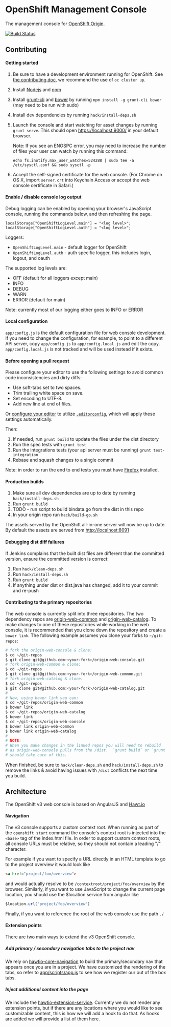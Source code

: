 OpenShift Management Console
=========================
The management console for [OpenShift Origin](https://github.com/openshift/origin).

[![Build Status](https://travis-ci.org/openshift/origin-web-console.svg?branch=master)](https://travis-ci.org/openshift/origin-web-console)

Contributing
------------

#### Getting started

1. Be sure to have a development environment running for OpenShift. See [the contributing doc](https://github.com/openshift/origin/blob/master/CONTRIBUTING.adoc#develop-locally-on-your-host), we recommend the use of `oc cluster up`.
1. Install [Nodejs](http://nodejs.org/) and [npm](https://www.npmjs.org/)
1. Install [grunt-cli](http://gruntjs.com/installing-grunt) and [bower](http://bower.io/) by running `npm install -g grunt-cli bower` (may need to be run with sudo)
1. Install dev dependencies by running `hack/install-deps.sh`
1. Launch the console and start watching for asset changes by running `grunt serve`. This should open <https://localhost:9000/> in your default browser.

    Note: If you see an ENOSPC error, you may need to increase the number of files your user can watch by running this command:

    ```shell
    echo fs.inotify.max_user_watches=524288 | sudo tee -a /etc/sysctl.conf && sudo sysctl -p
    ```
1. Accept the self-signed certificate for the web console. (For Chrome on OS X, import `server.crt` into Keychain Access or accept the web console certificate in Safari.)

#### Enable / disable console log output

Debug logging can be enabled by opening your browser's JavaScript console, running the commands below, and then refreshing the page.

```shell
localStorage["OpenShiftLogLevel.main"] = "<log level>";
localStorage["OpenShiftLogLevel.auth"] = "<log level>";
```

Loggers:
* `OpenShiftLogLevel.main` - default logger for OpenShift
* `OpenShiftLogLevel.auth` - auth specific logger, this includes login, logout, and oauth

The supported log levels are:
* OFF (default for all loggers except main)
* INFO
* DEBUG
* WARN
* ERROR (default for main)

Note: currently most of our logging either goes to INFO or ERROR

#### Local configuration

`app/config.js` is the default configuration file for web console
development. If you need to change the configuration, for example, to point to
a different API server, copy `app/config.js` to
`app/config.local.js` and edit the copy. `app/config.local.js` is
not tracked and will be used instead if it exists.

#### Before opening a pull request

Please configure your editor to use the
following settings to avoid common code inconsistencies and dirty
diffs:

* Use soft-tabs set to two spaces.
* Trim trailing white space on save.
* Set encoding to UTF-8.
* Add new line at end of files.

Or [configure your editor](http://editorconfig.org/#download) to
utilize [`.editorconfig`](https://github.com/openshift/origin-web-console/blob/master/.editorconfig),
which will apply these settings automatically.

Then:

1. If needed, run `grunt build` to update the files under the dist directory
2. Run the spec tests with `grunt test`
3. Run the integrations tests (your api server must be running) `grunt test-integration`
4. Rebase and squash changes to a single commit

Note: in order to run the end to end tests you must have [Firefox](https://www.mozilla.org/en-US/firefox/new/) installed.

#### Production builds
1. Make sure all dev dependencies are up to date by running `hack/install-deps.sh`
2. Run `grunt build`
3. TODO - run script to build bindata.go from the dist in this repo
4. In your origin repo run `hack/build-go.sh`

The assets served by the OpenShift all-in-one server will now be up to date. By default the assets are served from [http://localhost:8091](http://localhost:8091)

#### Debugging dist diff failures
If Jenkins complains that the built dist files are different than the committed version, ensure the committed version is correct:

1. Run `hack/clean-deps.sh`
2. Run `hack/install-deps.sh`
3. Run `grunt build`
4. If anything under dist or dist.java has changed, add it to your commit and re-push

#### Contributing to the primary repositories

The web console is currently split into three repositories.  The two dependency repos are
[origin-web-common](https://github.com/openshift/origin-web-common) and
[origin-web-catalog](https://github.com/openshift/origin-web-catalog).
To make changes to one of these repositories while working in the web console, it is recommended that you clone down the
repository and create a `bower link`.  The following example assumes you clone your forks to `~/git-repos`:

```bash
# fork the origin-web-console & clone:
$ cd ~/git-repos
$ git clone git@github.com:<your-fork>/origin-web-console.git
# fork origin-web-common & clone:
$ cd ~/git-repos
$ git clone git@github.com:<your-fork>/origin-web-common.git
# fork origin-web-catalog & clone:
$ cd ~/git-repos
$ git clone git@github.com:<your-fork>/origin-web-catalog.git
#
# Now, using bower link you can:
$ cd ~/git-repos/origin-web-common
$ bower link
$ cd ~/git-repos/origin-web-catalog
$ bower link
$ cd ~/git-repos/origin-web-console
$ bower link origin-web-common
$ bower link origin-web-catalog
#
# NOTE:
# When you make changes in the linked repos you will need to rebuild
# as origin-web-console pulls from the /dist.  `grunt build` or `grunt watch`
# should take care of this.
```

When finished, be sure to `hack/clean-deps.sh` and `hack/install-deps.sh` to remove
the links & avoid having issues with `/dist` conflicts the next time you build.


Architecture
------------

The OpenShift v3 web console is based on AngularJS and [Hawt.io](https://github.com/hawtio/hawtio-core)

#### Navigation

The v3 console supports a custom context root.  When running as part of the `openshift start` command the console's context root is injected into the `<base>` tag of the index.html file.  In order to support custom context roots, all console URLs must be relative, so they should not contain a leading "/" character.

For example if you want to specify a URL directly in an HTML template to go to the project overview it would look like

```html
<a href="project/foo/overview">
```

and would actually resolve to be `/contextroot/project/foo/overview` by the browser.  Similarly, if you want to use JavaScript to change the current page location, you should use the $location service from angular like

```javascript
$location.url("project/foo/overview")
```

Finally, if you want to reference the root of the web console use the path `./`

#### Extension points

There are two main ways to extend the v3 OpenShift console.

##### Add primary / secondary navigation tabs to the project nav

We rely on [hawtio-core-navigation](https://github.com/hawtio/hawtio-core-navigation) to build the primary/secondary nav that appears once you are in a project.  We have customized the rendering of the tabs, so refer to [app/scripts/app.js](app/scripts/app.js) to see how we register our out of the box tabs.

##### Inject additional content into the page

We include the [hawtio-extension-service](https://github.com/hawtio/hawtio-extension-service).  Currently we do not render any extension points, but if there are any locations where you would like to see customizable content, this is how we will add a hook to do that.  As hooks are added we will provide a list of them here.



